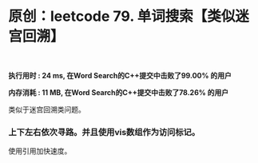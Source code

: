 # 原创：leetcode 79. 单词搜索【类似迷宫回溯】

 

**执行用时 : 24 ms, 在Word Search的C++提交中击败了99.00% 的用户**

**内存消耗 : 11 MB, 在Word Search的C++提交中击败了78.26% 的用户**

类似于迷宫回溯类问题。

### 上下左右依次寻路。并且使用vis数组作为访问标记。

使用引用加快速度。

 
